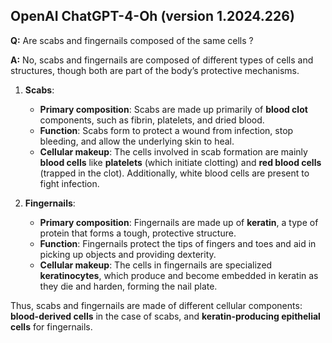 

## OpenAI ChatGPT-4-Oh (version 1.2024.226)

**Q:** Are scabs and fingernails composed of the same cells ?

**A:** No, scabs and fingernails are composed of different types of cells and structures, though both are part of the body’s protective mechanisms.

1. **Scabs**:
   - **Primary composition**: Scabs are made up primarily of **blood clot** components, such as fibrin, platelets, and dried blood.
   - **Function**: Scabs form to protect a wound from infection, stop bleeding, and allow the underlying skin to heal.
   - **Cellular makeup**: The cells involved in scab formation are mainly **blood cells** like **platelets** (which initiate clotting) and **red blood cells** (trapped in the clot). Additionally, white blood cells are present to fight infection.

2. **Fingernails**:
   - **Primary composition**: Fingernails are made up of **keratin**, a type of protein that forms a tough, protective structure.
   - **Function**: Fingernails protect the tips of fingers and toes and aid in picking up objects and providing dexterity.
   - **Cellular makeup**: The cells in fingernails are specialized **keratinocytes**, which produce and become embedded in keratin as they die and harden, forming the nail plate.

Thus, scabs and fingernails are made of different cellular components: **blood-derived cells** in the case of scabs, and **keratin-producing epithelial cells** for fingernails.
